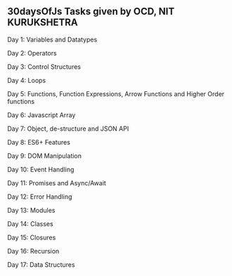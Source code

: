 30daysOfJs
Tasks given by OCD, NIT KURUKSHETRA
-----------------------------------
Day 1: Variables and Datatypes

Day 2: Operators   

Day 3: Control Structures   

Day 4: Loops

Day 5: Functions, Function Expressions, Arrow Functions and Higher Order functions

Day 6: Javascript Array

Day 7: Object, de-structure and JSON API

Day 8: ES6+ Features

Day 9: DOM Manipulation

Day 10: Event Handling

Day 11: Promises and Async/Await

Day 12: Error Handling 

Day 13: Modules

Day 14: Classes

Day 15: Closures

Day 16: Recursion 

Day 17: Data Structures 